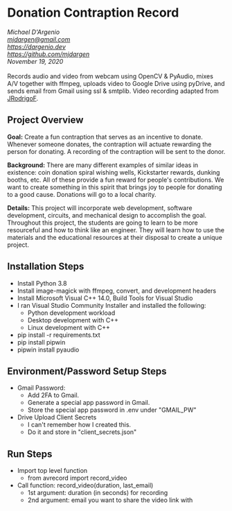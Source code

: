 # Donation Contraption Record  
*Michael D'Argenio   
mjdargen@gmail.com  
https://dargenio.dev  
https://github.com/mjdargen  
November 19, 2020*  
\
Records audio and video from webcam using OpenCV & PyAudio, mixes A/V together
with ffmpeg, uploads video to Google Drive using pyDrive, and sends email from
Gmail using ssl & smtplib. Video recording adapted from [JRodrigoF](https://github.com/JRodrigoF/AVrecordeR).  

## Project Overview
**Goal:** Create a fun contraption that serves as an incentive to donate. Whenever someone donates, the contraption will actuate rewarding the person for donating. A recording of the contraption will be sent to the donor.  

**Background:** There are many different examples of similar ideas in existence: coin donation spiral wishing wells, Kickstarter rewards, dunking booths, etc. All of these provide a fun reward for people's contributions. We want to create something in this spirit that brings joy to people for donating to a good cause. Donations will go to a local charity.  

**Details:** This project will incorporate web development, software development, circuits, and mechanical design to accomplish the goal. Throughout this project, the students are going to learn to be more resourceful and how to think like an engineer. They will learn how to use the materials and the educational resources at their disposal to create a unique project.  

## Installation Steps
* Install Python 3.8
* Install image-magick with ffmpeg, convert, and development headers  
* Install Microsoft Visual C++ 14.0, Build Tools for Visual Studio
* I ran Visual Studio Community Installer and installed the following:
  * Python development workload
  * Desktop development with C++
  * Linux development with C++
* pip install -r requirements.txt
* pip install pipwin
* pipwin install pyaudio

## Environment/Password Setup Steps
* Gmail Password:
  * Add 2FA to Gmail.
  * Generate a special app password in Gmail.
  * Store the special app password in .env under "GMAIL_PW"
* Drive Upload Client Secrets
  * I can't remember how I created this.
  * Do it and store in "client_secrets.json"

## Run Steps
* Import top level function
  * from avrecord import record_video
* Call function: record_video(duration, last_email)
  * 1st argument: duration (in seconds) for recording
  * 2nd argument: email you want to share the video link with
